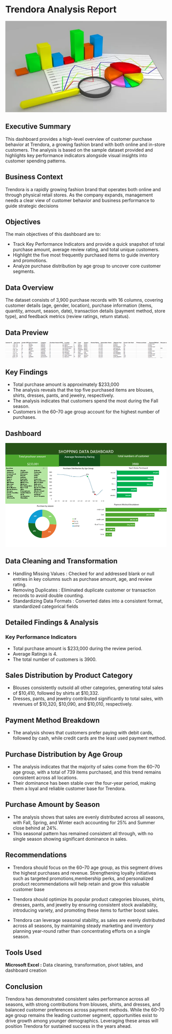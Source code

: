 # Trendora Analysis Report

![Header viz](Excel-viz.png)

## Executive Summary
This dashboard provides a high-level overview of customer purchase behavior at Trendora, a growing fashion brand with both online and in-store customers. The analysis is based on the sample dataset provided and highlights key performance indicators alongside visual insights into customer spending patterns.

## Business Context
Trendora is a rapidly growing fashion brand that operates both online and through physical retail stores. As the company expands, management needs a clear view of customer behavior and business performance to guide strategic decisions

## Objectives
The main objectives of this dashboard are to:
- Track Key Performance Indicators and provide a quick snapshot of total purchase amount, average review rating, and total unique customers.
- Highlight the five most frequently purchased items to guide inventory and promotions.
- Analyze purchase distribution by age group to uncover core customer segments.

## Data Overview
The dataset consists of 3,900 purchase records with 16 columns, covering customer details (age, gender, location), purchase information (items, quantity, amount, season, date), transaction details (payment method, store type), and feedback metrics (review ratings, return status).

## Data Preview
![Data preview](Excel-dataset-viz.png)

## Key Findings
- Total purchase amount is approximately $233,000
- The analysis reveals that the top five purchased items are blouses, shirts, dresses, pants, and jewelry, respectively.
- The analysis indicates that customers spend the most during the Fall season.
- Customers in the 60–70 age group account for the highest number of purchases.

## Dashboard
 ![trendora dashboard](Dashboard-viz.png)

## Data Cleaning and Transformation
- Handling Missing Values : Checked for and addressed blank or null entries in key columns such as purchase amount, age, and review rating.
- Removing Duplicates : Eliminated duplicate customer or transaction records to avoid double counting.
- Standardizing Data Formats : Converted dates into a consistent format, standardized categorical fields 

## Detailed Findings & Analysis
 ### Key Performance Indicators 
- Total purchase amount is $233,000 during the review period.
- Average  Ratings is 4.
- The total number of customers is 3900.

 ## Sales Distribution by Product Category
  - Blouses consistently outsold all other categories, generating total sales of $10,410, followed by shirts at $10,332.
  - Dresses, pants, and jewelry contributed significantly to total sales, with revenues of $10,320, $10,090, and $10,010, respectively. 

 ## Payment Method Breakdown
 - The analysis shows that customers prefer paying with debit cards, followed by cash, while credit cards are the least used payment method.
 
 ## Purchase Distribution by Age Group
 - The analysis indicates that the majority of sales come from the 60–70   age group, with a total of 739 items purchased, and this trend remains consistent across all           locations.
 - Their dominance has been stable over the four-year period, making them a loyal and reliable customer base for Trendora.
  
## Purchase Amount by Season
 - The analysis shows that sales are evenly distributed across all seasons, with Fall, Spring, and Winter each accounting for 25% and Summer close behind at 24%.
 - This seasonal pattern has remained consistent all through, with no single season showing significant dominance in sales.
 
  ## Recommendations
- Trendora should focus on the 60–70 age group, as this segment drives the highest purchases and revenue. Strengthening loyalty initiatives such as targeted    promotions,membership perks, and personalized product recommendations will help retain and grow this valuable customer base

- Trendora should optimize its popular product categories blouses, shirts, dresses, pants, and jewelry by ensuring consistent stock availability, introducing variety, and promoting these items to further boost sales.

- Trendora can leverage seasonal stability, as sales are evenly distributed across all seasons, by maintaining steady marketing and inventory planning year-round rather than concentrating efforts on a single season.

## Tools Used
 **Microsoft Excel :** Data cleaning, transformation, pivot tables, and dashboard creation

## Conclusion

Trendora has demonstrated consistent sales performance across all seasons, with strong contributions from blouses, shirts, and dresses, and balanced customer preferences across payment methods. While the 60–70 age group remains the leading customer segment, opportunities exist to drive growth among younger demographics. Leveraging these areas will position Trendora for sustained success in the years ahead.




